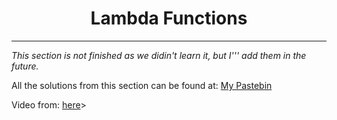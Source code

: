 <h1 align="center">Lambda Functions</h1>
<hr>
<p><i>This section is not finished as we didin't learn it, but I''' add them in the future.</i></p>
<p>
    All the solutions from this section can be found at: 
    <a href='https://pastebin.com/u/SimeonTs'>My Pastebin </a>
</p>
<p>
Video from: 
<a href="https://www.youtube.com/watch?v=sR9B4IXk0b4&feature=emb_title">here</a>>
</p>
